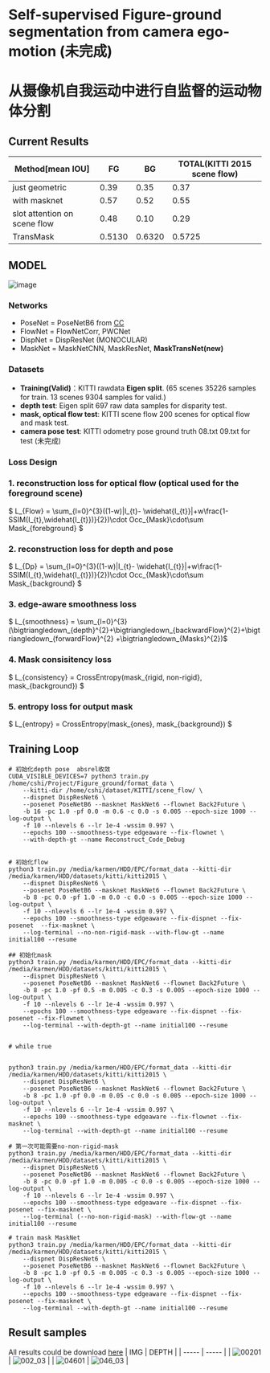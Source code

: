 # Self-supervised Figure-ground segmentation from camera ego-motion (未完成)
# 从摄像机自我运动中进行自监督的运动物体分割
## Current Results
| Method[mean IOU] | FG   | BG   | TOTAL(KITTI 2015 scene flow) |
| ---------------- | ---- | ---- | ---------------------------- |
| just geometric   | 0.39 | 0.35 | 0.37                         |
| with masknet     | 0.57 | 0.52 | 0.55                         |
| slot attention on scene flow| 0.48 | 0.10 | 0.29              |
| TransMask | 0.5130 | 0.6320 | 0.5725             |

## MODEL
![image](https://user-images.githubusercontent.com/54012489/153791403-35cea64c-1f09-4f60-aeeb-219a96057e3b.png)

### Networks
* PoseNet = PoseNetB6  from [CC](https://github.com/anuragranj/cc)
* FlowNet = FlowNetCorr, PWCNet 
* DispNet = DispResNet (MONOCULAR)
* MaskNet = MaskNetCNN, MaskResNet, **MaskTransNet(new)** 

### Datasets
* **Training(Valid)**：KITTI rawdata **Eigen split**. (65 scenes 35226 samples for train. 13 scenes 9304 samples for valid.)
* **depth test**: Eigen split 697 raw data samples for disparity test. 
* **mask, optical flow test**: KITTI scene flow 200 scenes for optical flow and mask test.
* **camera pose test**: KITTI odometry pose ground truth 08.txt 09.txt for test (未完成)

### Loss Design
### 1. reconstruction loss for optical flow (optical used for the foreground scene)
$ L_{Flow} = \sum_{l=0}^{3}((1-w)|I_{t}- \widehat{I_{t}}|+w\frac{1-SSIM(I_{t},\widehat{I_{t}})}{2})\cdot Occ_{Mask}\cdot\sum Mask_{forebground} $
### 2. reconstruction loss for depth and pose
$ L_{Dp} = \sum_{l=0}^{3}((1-w)|I_{t}- \widehat{I_{t}}|+w\frac{1-SSIM(I_{t},\widehat{I_{t}})}{2})\cdot Occ_{Mask}\cdot\sum Mask_{background} $
### 3. edge-aware smoothness loss
$ L_{smoothness} = \sum_{l=0}^{3}(\bigtriangledown_{depth}^{2}+\bigtriangledown_{backwardFlow}^{2}+\bigtriangledown_{forwardFlow}^{2} +\bigtriangledown_{Masks}^{2})$
### 4. Mask consisitency loss
$ L_{consistency} = CrossEntropy(mask_{rigid, non-rigid}, mask_{background}) $
### 5. entropy loss for output mask
$ L_{entropy} = CrossEntropy(mask_{ones}, mask_{background}) $

## Training Loop
```
# 初始化depth pose  absrel收敛
CUDA_VISIBLE_DEVICES=7 python3 train.py /home/cshi/Project/Figure_ground/format_data \
    --kitti-dir /home/cshi/dataset/KITTI/scene_flow/ \
    --dispnet DispResNet6 \
    --posenet PoseNetB6 --masknet MaskNet6 --flownet Back2Future \
    -b 16 -pc 1.0 -pf 0.0 -m 0.6 -c 0.0 -s 0.005 --epoch-size 1000 --log-output \
    -f 10 --nlevels 6 --lr 1e-4 -wssim 0.997 \
    --epochs 100 --smoothness-type edgeaware --fix-flownet \
    --with-depth-gt --name Reconstruct_Code_Debug


# 初始化flow
python3 train.py /media/karmen/HDD/EPC/format_data --kitti-dir /media/karmen/HDD/datasets/kitti/kitti2015 \
    --dispnet DispResNet6 \
    --posenet PoseNetB6 --masknet MaskNet6 --flownet Back2Future \
    -b 8 -pc 0.0 -pf 1.0 -m 0.0 -c 0.0 -s 0.005 --epoch-size 1000 --log-output \
    -f 10 --nlevels 6 --lr 1e-4 -wssim 0.997 \
    --epochs 100 --smoothness-type edgeaware --fix-dispnet --fix-posenet  --fix-masknet \
    --log-terminal --no-non-rigid-mask --with-flow-gt --name initial100 --resume

## 初始化mask
python3 train.py /media/karmen/HDD/EPC/format_data --kitti-dir /media/karmen/HDD/datasets/kitti/kitti2015 \
    --dispnet DispResNet6 \
    --posenet PoseNetB6 --masknet MaskNet6 --flownet Back2Future \
    -b 8 -pc 1.0 -pf 0.5 -m 0.005 -c 0.3 -s 0.005 --epoch-size 1000 --log-output \
    -f 10 --nlevels 6 --lr 1e-4 -wssim 0.997 \
    --epochs 100 --smoothness-type edgeaware --fix-dispnet --fix-posenet --fix-flownet \
    --log-terminal --with-depth-gt --name initial100 --resume


# while true


python3 train.py /media/karmen/HDD/EPC/format_data --kitti-dir /media/karmen/HDD/datasets/kitti/kitti2015 \
    --dispnet DispResNet6 \
    --posenet PoseNetB6 --masknet MaskNet6 --flownet Back2Future \
    -b 8 -pc 1.0 -pf 0.0 -m 0.05 -c 0.0 -s 0.005 --epoch-size 1000 --log-output \
    -f 10 --nlevels 6 --lr 1e-4 -wssim 0.997 \
    --epochs 100 --smoothness-type edgeaware --fix-flownet --fix-masknet \
    --log-terminal --with-depth-gt --name initial100 --resume

# 第一次可能需要no-non-rigid-mask
python3 train.py /media/karmen/HDD/EPC/format_data --kitti-dir /media/karmen/HDD/datasets/kitti/kitti2015 \
    --dispnet DispResNet6 \
    --posenet PoseNetB6 --masknet MaskNet6 --flownet Back2Future \
    -b 8 -pc 0.0 -pf 1.0 -m 0.005 -c 0.0 -s 0.005 --epoch-size 1000 --log-output \
    -f 10 --nlevels 6 --lr 1e-4 -wssim 0.997 \
    --epochs 100 --smoothness-type edgeaware --fix-dispnet --fix-posenet --fix-masknet \
    --log-terminal (--no-non-rigid-mask) --with-flow-gt --name initial100 --resume

# train mask MaskNet
python3 train.py /media/karmen/HDD/EPC/format_data --kitti-dir /media/karmen/HDD/datasets/kitti/kitti2015 \
    --dispnet DispResNet6 \
    --posenet PoseNetB6 --masknet MaskNet6 --flownet Back2Future \
    -b 8 -pc 1.0 -pf 0.5 -m 0.005 -c 0.3 -s 0.005 --epoch-size 1000 --log-output \
    -f 10 --nlevels 6 --lr 1e-4 -wssim 0.997 \
    --epochs 100 --smoothness-type edgeaware --fix-dispnet --fix-posenet --fix-masknet \
    --log-terminal --with-depth-gt --name initial100 --resume
 ```
 
 
## Result samples
All results could be download [here](https://drive.google.com/file/d/1YzR0FIVM1U3eEr2aiY3S-SYeIObKza2H/view?usp=sharing)
| IMG | DEPTH |
| ----- | ----- |
| ![00201](https://user-images.githubusercontent.com/54012489/152453327-d31c2396-1449-42b5-991e-67a3017384b9.png) | ![002_03](https://user-images.githubusercontent.com/54012489/152453397-525e6f97-40b5-4150-9039-5da59dcd0063.png) |
| ![04601](https://user-images.githubusercontent.com/54012489/152453466-7c66a7d7-3d08-4294-82ed-bd9955edbbec.png) | ![046_03](https://user-images.githubusercontent.com/54012489/152453482-c79ba389-b123-4741-9984-f2463ff4b666.png) |
